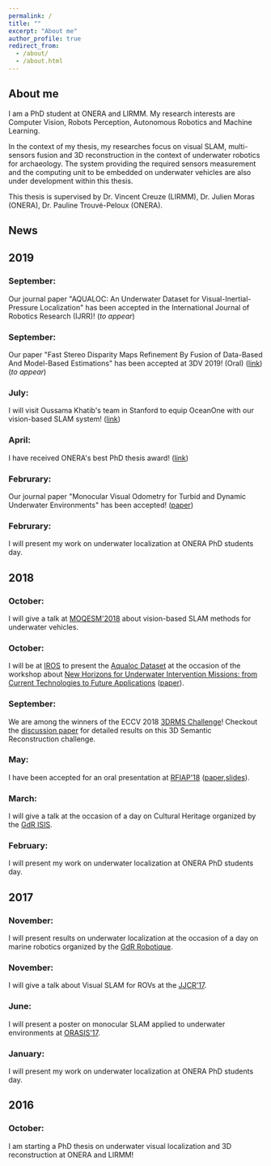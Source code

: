 ```yaml
---
permalink: /
title: ""
excerpt: "About me"
author_profile: true
redirect_from: 
  - /about/
  - /about.html
---
```


About me
------
I am a PhD student at ONERA and LIRMM. My research interests are Computer Vision, Robots Perception, Autonomous Robotics and Machine Learning.

In the context of my thesis, my researches focus on visual SLAM, multi-sensors fusion and 3D reconstruction in the context of underwater robotics for archaeology.  The system providing the required sensors measurement and the computing unit to be embedded on underwater vehicles are also under development within this thesis.

This thesis is supervised by Dr. Vincent Creuze (LIRMM), Dr. Julien Moras (ONERA), Dr. Pauline Trouvé-Peloux (ONERA). 

News
----

## 2019

### September:
Our journal paper "AQUALOC: An Underwater Dataset for Visual-Inertial-Pressure Localization" has been accepted in the International Journal of Robotics Research (IJRR)! (_to appear_)

### September:
Our paper "Fast Stereo Disparity Maps Refinement By Fusion of Data-Based And Model-Based Estimations" has been accepted at 3DV 2019! (Oral) ([link](http://3dv19.gel.ulaval.ca/program.html)) (_to appear_)

### July:
I will visit Oussama Khatib's team in Stanford to equip OceanOne with our vision-based SLAM system! ([link](http://khatib.stanford.edu/))

### April:
I have received ONERA's best PhD thesis award! ([link](https://www.onera.fr/fr/rejoindre-onera/prix-des-doctorants))

### Februrary:
Our journal paper "Monocular Visual Odometry for Turbid and Dynamic Underwater Environments" has been accepted! ([paper](https://www.mdpi.com/1424-8220/19/3/687))

### Februrary:
I will present my work on underwater localization at ONERA PhD students day.

## 2018

### October:
I will give a talk at [MOQESM'2018](https://www.ensta-bretagne.fr/moqesm2018/) about vision-based SLAM methods for underwater vehicles.

### October:
I will be at [IROS](https://www.iros2018.org/) to present the [Aqualoc Dataset](http://www.lirmm.fr/aqualoc/) at the occasion of the workshop about [New Horizons for Underwater Intervention Missions: from Current Technologies to Future Applications](http://irosworkshop.marinerobotics.eu/) ([paper](https://arxiv.org/pdf/1809.07076.pdf)).

### September:
We are among the winners of the ECCV 2018 [3DRMS Challenge](http://trimbot2020.webhosting.rug.nl/events/3drms/challenge/)!  Checkout the [discussion paper](http://openaccess.thecvf.com/content_ECCVW_2018/papers/11131/Tylecek_The_Second_Workshop_on_3D_Reconstruction_Meets_Semantics_Challenge_Results_ECCVW_2018_paper.pdf) for detailed results on this 3D Semantic Reconstruction challenge.

### May:
I have been accepted for an oral presentation at [RFIAP'18](https://rfiap2018.ign.fr/programmes) ([paper](https://rfiap2018.ign.fr/sites/default/files/ARTICLES/RFIAP_2018/RFIAP_2018_Ferrera_Odometrie.pdf),[slides](https://ferreram.github.io/files/slides_rfiap_18_maxime_ferrera.pdf)).

### March:
I will give a talk at the occasion of a day on Cultural Heritage organized by the [GdR ISIS](http://www.gdr-isis.fr/index.php?page=reunion&idreunion=353).

### February:
I will present my work on underwater localization at ONERA PhD students day.

## 2017

### November:
I will present results on underwater localization at the occasion of a day on marine robotics organized by the [GdR Robotique](http://www.isir.upmc.fr/index.php?op=view_page&id=1473&menuid=17&lang=fr).

### November:
I will give a talk about Visual SLAM for ROVs at the [JJCR'17](https://jjcr2017.sciencesconf.org/resource/page/id/8).

### June:
I will present a poster on monocular SLAM applied to underwater environments at [ORASIS'17](https://orasis2017.sciencesconf.org/program).

### January:
I will present my work on underwater localization at ONERA PhD students day.

## 2016

### October:
I am starting a PhD thesis on underwater visual localization and 3D reconstruction at ONERA and LIRMM!
